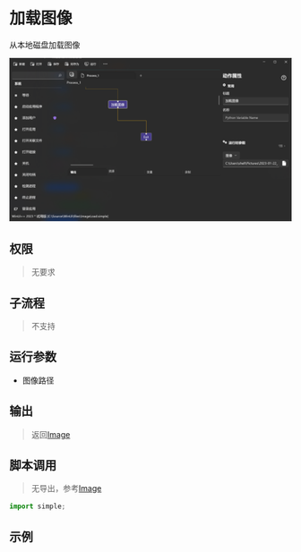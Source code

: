 # 加载图像 
从本地磁盘加载图像

![ImageSave](./images/05.png ':size=90%')

## 权限
> 无要求

## 子流程
> 不支持


## 运行参数

* 图像路径


## 输出

> 返回[Image](../../types/Image.md)    


## 脚本调用
>   无导出，参考[Image](../../types/Image.md)
```python
import simple;

```

## 示例